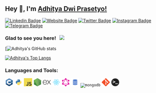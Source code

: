 ## Hey 👋, I'm [Adhitya Dwi Prasetyo!](https://github.com/vanpersietyo)

[![Linkedin Badge](https://img.shields.io/badge/-LinkedIn-0e76a8?style=flat-square&logo=Linkedin&logoColor=white)](www.linkedin.com/in/vanpersietyo)
[![Website Badge](https://img.shields.io/badge/Website-3b5998?style=flat-square&logo=google-chrome&logoColor=white)](https://vanpersietyo.github.io)
[![Twitter Badge](https://img.shields.io/badge/-Twitter-00acee?style=flat-square&logo=Twitter&logoColor=white)](https://twitter.com/vanpersietyo)
[![Instagram Badge](https://img.shields.io/badge/-Instagram-e4405f?style=flat-square&logo=Instagram&logoColor=white)](https://instagram.com/adhityavpersietyo/)
[![Telegram Badge](https://img.shields.io/badge/-Telegram-0088cc?style=flat-square&logo=Telegram&logoColor=white)](https://t.me/vanpersietyo)

### Glad to see you here! &nbsp; ![](https://visitor-badge.glitch.me/badge?page_id=vanpersietyo.vanpersietyo&style=flat-square&color=0088cc)


[![Adhitya's GitHub stats](https://github-readme-stats.vercel.app/api?username=vanpersietyo&show_icons=true&hide_border=true&&count_private=true&include_all_commits=true)

[![Adhitya's Top Langs](https://github-readme-stats.vercel.app/api/top-langs/?username=vanpersietyo&langs_count=8)](https://github.com/anuraghazra/github-readme-stats)
### Languages and Tools:

<code><img height="27" src="https://raw.githubusercontent.com/github/explore/80688e429a7d4ef2fca1e82350fe8e3517d3494d/topics/cpp/cpp.png" alt="cpp"></code>
<code><img height="27" src="https://raw.githubusercontent.com/github/explore/80688e429a7d4ef2fca1e82350fe8e3517d3494d/topics/python/python.png" alt="python"></code>
<code><img height="27" src="https://raw.githubusercontent.com/github/explore/80688e429a7d4ef2fca1e82350fe8e3517d3494d/topics/javascript/javascript.png" alt="javascript"></code>
<code><img height="27" src="https://raw.githubusercontent.com/github/explore/80688e429a7d4ef2fca1e82350fe8e3517d3494d/topics/nodejs/nodejs.png" alt="nodejs"></code>
<code><img height="27" src="https://raw.githubusercontent.com/devicons/devicon/master/icons/express/express-original.svg" alt="expressjs"></code>
<code><img height="27" src="https://raw.githubusercontent.com/github/explore/80688e429a7d4ef2fca1e82350fe8e3517d3494d/topics/react/react.png" alt="react"></code>
<code><img height="27" src="https://raw.githubusercontent.com/github/explore/80688e429a7d4ef2fca1e82350fe8e3517d3494d/topics/graphql/graphql.png" alt="graphql"></code>
<code><img height="27" src="https://raw.githubusercontent.com/github/explore/80688e429a7d4ef2fca1e82350fe8e3517d3494d/topics/sql/sql.png" alt="sql"></code>
<code><img height="27" src="https://encrypted-tbn0.gstatic.com/images?q=tbn%3AANd9GcSTTzPAw-55ssm1Im594xYZ9eRQu2JylrkYLg&usqp=CAU" alt="mongodb"></code>
<code><img height="27" src="https://raw.githubusercontent.com/devicons/devicon/master/icons/git/git-original.svg" alt="git"></code>
<code><img height="27" src="https://raw.githubusercontent.com/github/explore/80688e429a7d4ef2fca1e82350fe8e3517d3494d/topics/terminal/terminal.png" alt="terminal"></code>
